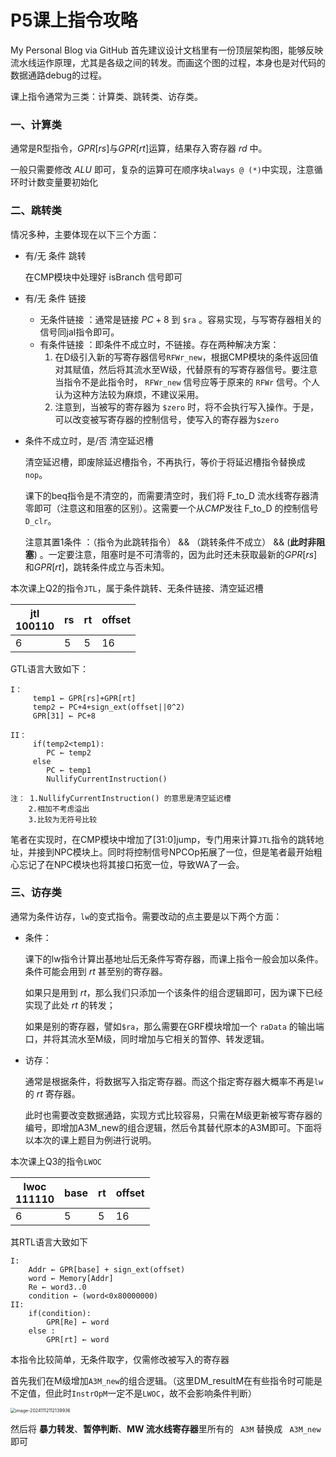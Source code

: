 # P5课上指令攻略

My Personal Blog via GitHub
首先建议设计文档里有一份顶层架构图，能够反映流水线运作原理，尤其是各级之间的转发。而画这个图的过程，本身也是对代码的数据通路debug的过程。

课上指令通常为三类：计算类、跳转类、访存类。

### 一、计算类

通常是R型指令，$GPR[rs]$与$GPR[rt]$运算，结果存入寄存器 $rd$ 中。

一般只需要修改 $ALU$ 即可，复杂的运算可在顺序块`always @ (*)`中实现，注意循环时计数变量要初始化

### 二、跳转类

情况多种，主要体现在以下三个方面：

- 有/无 条件 跳转

  在CMP模块中处理好 isBranch 信号即可

- 有/无 条件 链接

  - 无条件链接 ：通常是链接 $PC+8$ 到  `$ra` 。容易实现，与写寄存器相关的信号同jal指令即可。
  - 有条件链接 ：即条件不成立时，不链接。存在两种解决方案：
    1. 在D级引入新的写寄存器信号`RFWr_new`，根据CMP模块的条件返回值对其赋值，然后将其流水至W级，代替原有的写寄存器信号。要注意当指令不是此指令时， `RFWr_new` 信号应等于原来的 `RFWr` 信号。个人认为这种方法较为麻烦，不建议采用。
    2. 注意到，当被写的寄存器为 `$zero` 时，将不会执行写入操作。于是，可以改变被写寄存器的控制信号，使写入的寄存器为`$zero`

- 条件不成立时，是/否 清空延迟槽

  清空延迟槽，即废除延迟槽指令，不再执行，等价于将延迟槽指令替换成`nop`。

  课下的beq指令是不清空的，而需要清空时，我们将 F_to_D 流水线寄存器清零即可（注意这和阻塞的区别）。这需要一个从$CMP$发往 F_to_D 的控制信号`D_clr`。

  注意其置1条件 ：（指令为此跳转指令） &&  （跳转条件不成立） &&  (**此时非阻塞**)  。一定要注意，阻塞时是不可清零的，因为此时还未获取最新的$GPR[rs]$和$GPR[rt]$，跳转条件成立与否未知。



本次课上Q2的指令`JTL`，属于条件跳转、无条件链接、清空延迟槽

| jtl<br>100110 | rs   | rt   | offset |
| ------------- | ---- | ---- | ------ |
| 6             | 5    | 5    | 16     |

GTL语言大致如下：

```GTL
I：  
	 temp1 ← GPR[rs]+GPR[rt]
	 temp2 ← PC+4+sign_ext(offset||0^2)
	 GPR[31] ← PC+8
	 
II： 
	 if(temp2<temp1):
	 	PC ← temp2
	 else
	 	PC ← temp1
	 	NullifyCurrentInstruction()
⁡
注： 1.NullifyCurrentInstruction() 的意思是清空延迟槽
	2.相加不考虑溢出
	3.比较为无符号比较
```

笔者在实现时，在CMP模块中增加了[31:0]jump，专门用来计算`JTL`指令的跳转地址，并接到NPC模块上。同时将控制信号NPCOp拓展了一位，但是笔者最开始粗心忘记了在NPC模块也将其接口拓宽一位，导致WA了一会。



### 三、访存类

通常为条件访存，`lw`的变式指令。需要改动的点主要是以下两个方面：

- 条件：

  课下的lw指令计算出基地址后无条件写寄存器，而课上指令一般会加以条件。条件可能会用到 $rt$ 甚至别的寄存器。

  如果只是用到 $rt$，那么我们只添加一个该条件的组合逻辑即可，因为课下已经实现了此处 $rt$ 的转发；

  如果是别的寄存器，譬如`$ra`，那么需要在GRF模块增加一个 `raData` 的输出端口，并将其流水至M级，同时增加与它相关的暂停、转发逻辑。

- 访存：

  通常是根据条件，将数据写入指定寄存器。而这个指定寄存器大概率不再是`lw`的 $rt$ 寄存器。

  此时也需要改变数据通路，实现方式比较容易，只需在M级更新被写寄存器的编号，即增加A3M_new的组合逻辑，然后令其替代原本的A3M即可。下面将以本次的课上题目为例进行说明。



本次课上Q3的指令`LWOC`

| lwoc<br>111110 | base | rt   | offset |
| -------------- | ---- | ---- | ------ |
| 6              | 5    | 5    | 16     |

其RTL语言大致如下

```
I:
    Addr ← GPR[base] + sign_ext(offset)
    word ← Memory[Addr]
    Re ← word3..0
    condition ← (word<0x80000000)
II:
	if(condition):
		GPR[Re] ← word
	else :
		GPR[rt] ← word

```

本指令比较简单，无条件取字，仅需修改被写入的寄存器

首先我们在M级增加`A3M_new`的组合逻辑。（这里DM_resultM在有些指令时可能是不定值，但此时`InstrOpM`一定不是`LWOC`，故不会影响条件判断）

 <img src="./../AppData/Roaming/Typora/typora-user-images/image-20241112112139936.png" alt="image-20241112112139936" style="zoom:50%;" />

然后将 **暴力转发**、**暂停判断**、**MW 流水线寄存器**里所有的 ` A3M`  替换成 ` A3M_new` 即可

